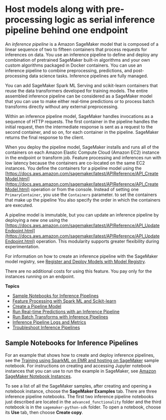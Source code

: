 # Host models along with pre\-processing logic as serial inference pipeline behind one endpoint<a name="inference-pipelines"></a>

An *inference pipeline* is a Amazon SageMaker model that is composed of a linear sequence of two to fifteen containers that process requests for inferences on data\. You use an inference pipeline to define and deploy any combination of pretrained SageMaker built\-in algorithms and your own custom algorithms packaged in Docker containers\. You can use an inference pipeline to combine preprocessing, predictions, and post\-processing data science tasks\. Inference pipelines are fully managed\.

You can add SageMaker Spark ML Serving and scikit\-learn containers that reuse the data transformers developed for training models\. The entire assembled inference pipeline can be considered as a SageMaker model that you can use to make either real\-time predictions or to process batch transforms directly without any external preprocessing\. 

Within an inference pipeline model, SageMaker handles invocations as a sequence of HTTP requests\. The first container in the pipeline handles the initial request, then the intermediate response is sent as a request to the second container, and so on, for each container in the pipeline\. SageMaker returns the final response to the client\. 

When you deploy the pipeline model, SageMaker installs and runs all of the containers on each Amazon Elastic Compute Cloud \(Amazon EC2\) instance in the endpoint or transform job\. Feature processing and inferences run with low latency because the containers are co\-located on the same EC2 instances\. You define the containers for a pipeline model using the [https://docs.aws.amazon.com/sagemaker/latest/APIReference/API_CreateModel.html](https://docs.aws.amazon.com/sagemaker/latest/APIReference/API_CreateModel.html) operation or from the console\. Instead of setting one `PrimaryContainer`, you use the  `Containers` parameter\. to set the containers that make up the pipeline You also specify the order in which the containers are executed\. 

A pipeline model is immutable, but you can update an inference pipeline by deploying a new one using the [https://docs.aws.amazon.com/sagemaker/latest/APIReference/API_UpdateEndpoint.html](https://docs.aws.amazon.com/sagemaker/latest/APIReference/API_UpdateEndpoint.html) operation\. This modularity supports greater flexibility during experimentation\. 

For information on how to create an inference pipeline with the SageMaker model registry, see [Register and Deploy Models with Model Registry](model-registry.md)\.

There are no additional costs for using this feature\. You pay only for the instances running on an endpoint\.

**Topics**
+ [Sample Notebooks for Inference Pipelines](#inference-pipeline-sample-notebooks)
+ [Feature Processing with Spark ML and Scikit\-learn](inference-pipeline-mleap-scikit-learn-containers.md)
+ [Create a Pipeline Model](inference-pipeline-create-console.md)
+ [Run Real\-time Predictions with an Inference Pipeline](inference-pipeline-real-time.md)
+ [Run Batch Transforms with Inference Pipelines](inference-pipeline-batch.md)
+ [Inference Pipeline Logs and Metrics](inference-pipeline-logs-metrics.md)
+ [Troubleshoot Inference Pipelines](inference-pipeline-troubleshoot.md)

## Sample Notebooks for Inference Pipelines<a name="inference-pipeline-sample-notebooks"></a>

For an example that shows how to create and deploy inference pipelines, see the [Training using SparkML on EMR and hosting on SageMaker](https://github.com/awslabs/amazon-sagemaker-examples/tree/master/sagemaker-python-sdk/sparkml_serving_emr_mleap_abalone) sample notebook\. For instructions on creating and accessing Jupyter notebook instances that you can use to run the example in SageMaker, see [Amazon SageMaker Notebook Instances](nbi.md)\. 

To see a list of all the SageMaker samples, after creating and opening a notebook instance, choose the **SageMaker Examples** tab\. There are three inference pipeline notebooks\. The first two inference pipeline notebooks just described are located in the `advanced_functionality` folder and the third notebook is in the `sagemaker-python-sdk` folder\. To open a notebook, choose its **Use** tab, then choose **Create copy**\.